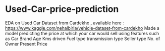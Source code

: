 # Used-Car-price-prediction
EDA on Used Car Dataset from Cardekho , available here : https://www.kaggle.com/nehalbirla/vehicle-dataset-from-cardekho  Made a model predicting the price at which your car would sell using features such as  Car Brand Age Kms driven Fuel type transmission type Seller type No. of Owner Present Price
